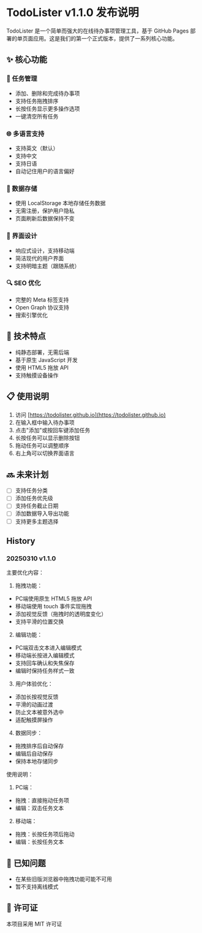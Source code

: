 # TodoLister v1.1.0 发布说明

TodoLister 是一个简单而强大的在线待办事项管理工具，基于 GitHub Pages 部署的单页面应用。这是我们的第一个正式版本，提供了一系列核心功能。

## ✨ 核心功能

### 📝 任务管理
- 添加、删除和完成待办事项
- 支持任务拖拽排序
- 长按任务显示更多操作选项
- 一键清空所有任务

### 🌐 多语言支持
- 支持英文（默认）
- 支持中文
- 支持日语
- 自动记住用户的语言偏好

### 💾 数据存储
- 使用 LocalStorage 本地存储任务数据
- 无需注册，保护用户隐私
- 页面刷新后数据保持不变

### 📱 界面设计
- 响应式设计，支持移动端
- 简洁现代的用户界面
- 支持明暗主题（跟随系统）

### 🔍 SEO 优化
- 完整的 Meta 标签支持
- Open Graph 协议支持
- 搜索引擎优化

## 🔧 技术特点
- 纯静态部署，无需后端
- 基于原生 JavaScript 开发
- 使用 HTML5 拖放 API
- 支持触摸设备操作

## 📋 使用说明
1. 访问 [https://todolister.github.io](https://todolister.github.io)
2. 在输入框中输入待办事项
3. 点击"添加"或按回车键添加任务
4. 长按任务可以显示删除按钮
5. 拖动任务可以调整顺序
6. 右上角可以切换界面语言

## 🔜 未来计划
- [ ] 支持任务分类
- [ ] 添加任务优先级
- [ ] 支持任务截止日期
- [ ] 添加数据导入导出功能
- [ ] 支持更多主题选择

## History

### 20250310 v1.1.0

主要优化内容：

1. 拖拽功能：
- PC端使用原生 HTML5 拖放 API
- 移动端使用 touch 事件实现拖拽
- 添加视觉反馈（拖拽时的透明度变化）
- 支持平滑的位置交换

2. 编辑功能：
- PC端双击文本进入编辑模式
- 移动端长按进入编辑模式
- 支持回车确认和失焦保存
- 编辑时保持任务样式一致

3. 用户体验优化：
- 添加长按视觉反馈
- 平滑的动画过渡
- 防止文本被意外选中
- 适配触摸屏操作

4. 数据同步：
- 拖拽排序后自动保存
- 编辑后自动保存
- 保持本地存储同步

使用说明：

1. PC端：
- 拖拽：直接拖动任务项
- 编辑：双击任务文本

2. 移动端：
- 拖拽：长按任务项后拖动
- 编辑：长按任务文本

## 🐛 已知问题
- 在某些旧版浏览器中拖拽功能可能不可用
- 暂不支持离线模式

## 📝 许可证
本项目采用 MIT 许可证